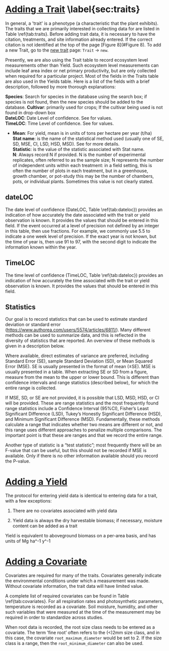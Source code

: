 # [Adding a Trait](https://www.betydb.org/traits/new) \label{sec:traits}



In general, a 'trait' is a phenotype (a characteristic that the plant
exhibits). The traits that we are primarily interested in collecting
data for are listed in Table \ref{tab:traits}. Before adding trait data, it is necessary to have the citation, treatments, and site information already entered. If the correct
citation is not identified at the top of the page [Figure 8](#Figure 8). To add a new Trait,
go to the [new trait](http://www.betydb.org/traits/new)
page: `Trait` → `new`.

Presently, we are also using the Trait table to record ecosystem level
measurements other than Yield. Such ecosystem level measurements can
include leaf area index or net primary productivity, but are only
collected when required for a particular project. Most of the fields in the Traits table are also used in the Yields table. Here is a list of the fields with a brief description, followed
by more thorough explanations:


 **Species**: Search for species in the database using the search box; if species
    is not found, then the new species should be added to the database. 
  **Cultivar**:   primarily used for crops; If the cultivar being used is not found in
    drop-down box  
**DateLOC**:   Date Level of confidence. See for values.  
**TimeLOC**:   Time Level of confidence. See for values.
* **Mean**:  For yield, mean is in units of tons per hectare per year (t/ha)  
**Stat name**:   is the name of the statistical method used (usually one of SE, SD, MSE,
    CI, LSD, HSD, MSD). See for more details.  
**Statistic**:   is the value of the statistic associated with Stat name.  
**N**:   Always record N if provided. N is the number of experimental
    replicates, often referred to as the sample size; N represents the
    number of independent units within each treatment: in a field
    setting, this is often the number of plots in each treatment, but in
    a greenhouse, growth chamber, or pot-study this may be the number of
    chambers, pots, or individual plants. Sometimes this value is not
    clearly stated.
  

## dateLOC

The date level of confidence (DateLOC, Table \ref{tab:dateloc}) provides an indication of how accurately the date associated with the trait or yield observation is known. 
It provides the values that should be entered in this field. 
If the event occurred at a level of precision not defined by an integer in this table, then use fractions. For example, we commonly use 5.5 to indicate a one week level of precision. 
If the exact year is not known, but the time of year is, then use 91 to 97, with the second digit to indicate the information known within the year.

## TimeLOC
The time level of confidence (TimeLOC, Table \ref{tab:dateloc}) provides an indication of how accurately the time associated with the trait or yield observation is known. 
It provides the values that should be entered in this field. 


## Statistics

Our goal is to record statistics that can be used to estimate standard
deviation or standard error (https://www.authorea.com/users/5574/articles/6811/). Many different methods can be used to
summarize data, and this is reflected in the diversity of statistics
that are reported. An overview of these methods is given in a
description below.

Where available, direct estimates of variance are preferred, including
Standard Error (SE), sample Standard Deviation (SD), or Mean Squared
Error (MSE). SE is usually presented in the format of mean 
(±SE). MSE is usually presented in a table. When
extracting SE or SD from a figure, measure from the mean to the upper or
lower bound. This is different than confidence intervals and range
statistics (described below), for which the entire range is collected.

If MSE, SD, or SE are not provided, it is possible that LSD, MSD, HSD,
or CI will be provided. These are range statistics and the most
frequently found range statistics include a Confidence Interval (95%CI),
Fisher’s Least Significant Difference (LSD), Tukey’s Honestly
Significant Difference (HSD), and Minimum Significant Difference (MSD).
Fundamentally, these methods calculate a range that indicates whether
two means are different or not, and this range uses different approaches
to penalize multiple comparisons. The important point is that these are
ranges and that we record the entire range.

Another type of statistic is a “test statistic”; most frequently there
will be an F-value that can be useful, but this should not be recorded
if MSE is available. Only if there is no other information available should you
record the P-value.

# [Adding a Yield](http://www.betydb.org/yields/new)

The protocol for entering yield data is identical to entering data for a
trait, with a few exceptions:

1.  There are no covariates associated with yield data

2.  Yield data is always the dry harvestable biomass; if necessary,
    moisture content can be added as a trait

Yield is equivalent to aboveground biomass on a per-area
basis, and has units of Mg ha^-1 y^-1  



# [Adding a Covariate](http:www.betydb.org/covariates/new)

Covariates are required for many of the traits. Covariates generally
indicate the environmental conditions under which a measurement was
made. Without covariate information, the trait data will have limited
value.

A complete list of required covariates can be found in Table \ref{tab:covariates}. For all
respiration rates and photosynthetic parameters, temperature is recorded
as a covariate. Soil moisture, humidity, and other such variables that
were measured at the time of the measurement may be required in
order to standardize across studies.

When root data is recorded, the root size class needs to be entered as a
covariate. The term ’fine root’ often refers to the \(<\)2mm size class,
and in this case, the covariate `root_maximum_diameter` would be set to 2. 
If the size class is a range, then the `root_minimum_diameter` can also be used.


